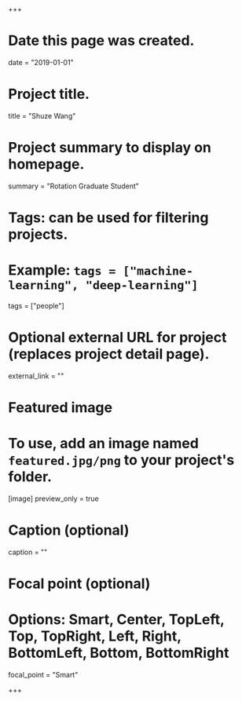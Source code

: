 +++
# Date this page was created.
date = "2019-01-01"

# Project title.
title = "Shuze Wang"

# Project summary to display on homepage.
summary = "Rotation Graduate Student"

# Tags: can be used for filtering projects.
# Example: `tags = ["machine-learning", "deep-learning"]`
tags = ["people"]

# Optional external URL for project (replaces project detail page).
external_link = ""

# Featured image
# To use, add an image named `featured.jpg/png` to your project's folder. 
[image]
  preview_only = true
 
  # Caption (optional)
  caption = ""

  # Focal point (optional)
  # Options: Smart, Center, TopLeft, Top, TopRight, Left, Right, BottomLeft, Bottom, BottomRight
  focal_point = "Smart"

+++
